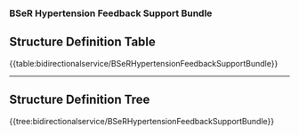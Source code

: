### BSeR Hypertension Feedback Support Bundle

## Structure Definition Table

{{table:bidirectionalservice/BSeRHypertensionFeedbackSupportBundle}}

---
## Structure Definition Tree

{{tree:bidirectionalservice/BSeRHypertensionFeedbackSupportBundle}}